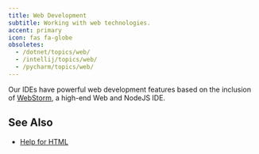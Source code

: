 ```yaml
---
title: Web Development
subtitle: Working with web technologies.
accent: primary
icon: fas fa-globe
obsoletes:
  - /dotnet/topics/web/
  - /intellij/topics/web/
  - /pycharm/topics/web/
---
```


Our IDEs have powerful web development features based on the inclusion
of [WebStorm](https://www.jetbrains.com/webstorm/), a high-end Web and NodeJS IDE.

## See Also
- [Help for HTML](https://www.jetbrains.com/help/idea/editing-html-files.html)
